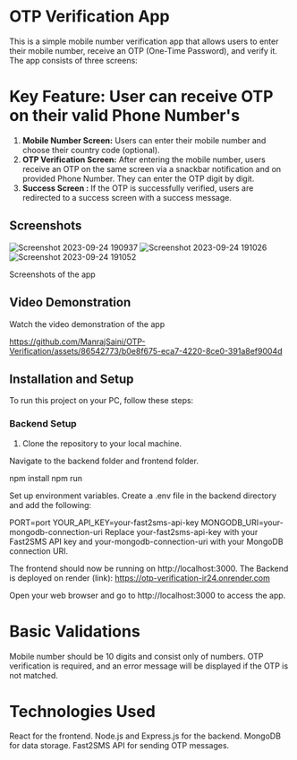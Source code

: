 # OTP Verification App

This is a simple mobile number verification app that allows users to enter their mobile number, receive an OTP (One-Time Password), and verify it. The app consists of three screens:

# **Key Feature: User can receive OTP on their valid Phone Number's**

1. **Mobile Number Screen:** Users can enter their mobile number and choose their country code (optional).
2. **OTP Verification Screen:** After entering the mobile number, users receive an OTP on the same screen via a snackbar notification and on provided Phone Number. They can enter the OTP digit by digit.
3. **Success Screen :** If the OTP is successfully verified, users are redirected to a success screen with a success message. 

## Screenshots
![Screenshot 2023-09-24 190937](https://github.com/ManrajSaini/OTP-Verification/assets/86542773/cfeb47df-6049-43f5-b10a-a934d66ce458)
![Screenshot 2023-09-24 191026](https://github.com/ManrajSaini/OTP-Verification/assets/86542773/123610e7-3fb2-4444-8bcf-db380d9a98cf)
![Screenshot 2023-09-24 191052](https://github.com/ManrajSaini/OTP-Verification/assets/86542773/c7a42b35-d022-44a6-9829-910f9c7409d2)

Screenshots of the app

## Video Demonstration

Watch the video demonstration of the app 


https://github.com/ManrajSaini/OTP-Verification/assets/86542773/b0e8f675-eca7-4220-8ce0-391a8ef9004d


## Installation and Setup

To run this project on your PC, follow these steps:

### Backend Setup

1. Clone the repository to your local machine.

Navigate to the backend folder and frontend folder.

npm install
npm run


Set up environment variables. Create a .env file in the backend directory and add the following:

PORT=port
YOUR_API_KEY=your-fast2sms-api-key
MONGODB_URI=your-mongodb-connection-uri
Replace your-fast2sms-api-key with your Fast2SMS API key and your-mongodb-connection-uri with your MongoDB connection URI.


The frontend should now be running on http://localhost:3000.
The Backend is deployed on render (link): https://otp-verification-ir24.onrender.com 

Open your web browser and go to http://localhost:3000 to access the app.

# Basic Validations
Mobile number should be 10 digits and consist only of numbers.
OTP verification is required, and an error message will be displayed if the OTP is not matched.

# Technologies Used
React for the frontend.
Node.js and Express.js for the backend.
MongoDB for data storage.
Fast2SMS API for sending OTP messages.
